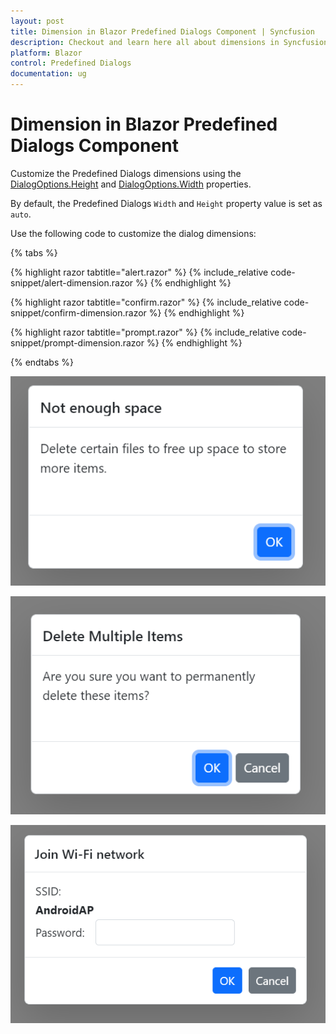 ```yaml
---
layout: post
title: Dimension in Blazor Predefined Dialogs Component | Syncfusion
description: Checkout and learn here all about dimensions in Syncfusion Blazor Predefined Dialogs component and much more details.
platform: Blazor
control: Predefined Dialogs
documentation: ug
---
```


# Dimension in Blazor Predefined Dialogs Component

Customize the Predefined Dialogs dimensions using the [DialogOptions.Height](https://help.syncfusion.com/cr/blazor/Syncfusion.Blazor.Popups.DialogOptions.html#Syncfusion_Blazor_Popups_DialogOptions_Height) and [DialogOptions.Width](https://help.syncfusion.com/cr/blazor/Syncfusion.Blazor.Popups.DialogOptions.html#Syncfusion_Blazor_Popups_DialogOptions_Width) properties.

By default, the Predefined Dialogs `Width` and `Height` property value is set as `auto`.

Use the following code to customize the dialog dimensions:

{% tabs %}

{% highlight razor tabtitle="alert.razor" %}
{% include_relative code-snippet/alert-dimension.razor %}
{% endhighlight %}

{% highlight razor tabtitle="confirm.razor" %}
{% include_relative code-snippet/confirm-dimension.razor %}
{% endhighlight %}

{% highlight razor tabtitle="prompt.razor" %}
{% include_relative code-snippet/prompt-dimension.razor %}
{% endhighlight %}

{% endtabs %}

![Alert dimension Dialog](./images/blazor-alert-dimension.png)

![confirm dimension Dialog](./images/blazor-confirm-dimension.png)

![prompt dimension Dialog](./images/blazor-prompt-dimension.png)